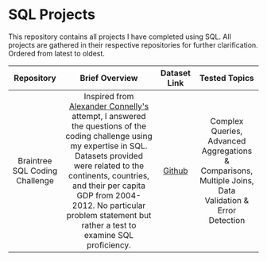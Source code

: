 # SQL Projects

This repository contains all projects I have completed using SQL. All projects are gathered in their respective repositories for further clarification. Ordered from latest to oldest.

| Repository | Brief Overview |  Dataset Link  |  Tested Topics  |
|:-:|:-:|:-:|:-:|
| Braintree SQL Coding Challenge | Inspired from [Alexander Connelly's](https://github.com/AlexanderConnelly/BrainTree_SQL_Coding_Challenge_Data_Analyst) attempt, I answered the questions of the coding challenge using my expertise in SQL. Datasets provided were related to the continents, countries, and their per capita GDP from 2004-2012. No particular problem statement but rather a test to examine SQL proficiency. | [Github](https://github.com/AlexanderConnelly/BrainTree_SQL_Coding_Challenge_Data_Analyst)  |   Complex Queries,<br>Advanced Aggregations & Comparisons,<br>Multiple Joins,<br>Data Validation & Error Detection<br>
